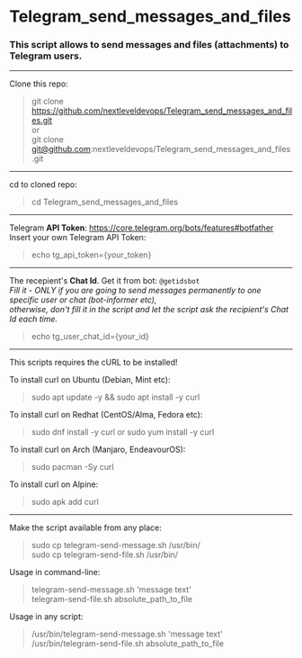 # Telegram_send_messages_and_files
### This script allows to send messages and files (attachments) to Telegram users.

---

Clone this repo: 
>git clone https://github.com/nextleveldevops/Telegram_send_messages_and_files.git \
or \
>git clone git@github.com:nextleveldevops/Telegram_send_messages_and_files.git

---

cd to cloned repo: 
>cd Telegram_send_messages_and_files

---
Telegram **API Token**: https://core.telegram.org/bots/features#botfather \
Insert your own Telegram API Token: 
>echo tg_api_token={your_token}
---
The recepient's **Chat Id**. Get it from bot: `@getidsbot` \
_Fill it - ONLY if you are going to send messages permanently to one specific user or chat (bot-informer etc), \
otherwise, don't fill it in the script and let the script ask the recipient's Chat Id each time._ 
>echo tg_user_chat_id={your_id}
---
This scripts requires the cURL to be installed! 

To install curl on Ubuntu (Debian, Mint etc):
>sudo apt update -y && sudo apt install -y curl

To install curl on Redhat (CentOS/Alma, Fedora etc):
>sudo dnf install -y curl or sudo yum install -y curl

To install curl on Arch (Manjaro, EndeavourOS):
>sudo pacman -Sy curl

To install curl on Alpine:
>sudo apk add curl

---
Make the script available from any place:
>sudo cp telegram-send-message.sh /usr/bin/ \
>sudo cp telegram-send-file.sh /usr/bin/

Usage in command-line: 
>telegram-send-message.sh 'message text' \
>telegram-send-file.sh absolute_path_to_file

Usage in any script: 
>/usr/bin/telegram-send-message.sh 'message text' \
>/usr/bin/telegram-send-file.sh absolute_path_to_file
